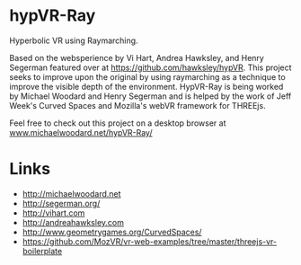 # hypVR-Ray
Hyperbolic VR using Raymarching.

Based on the websperience  by Vi Hart, Andrea Hawksley, and Henry Segerman featured over at https://github.com/hawksley/hypVR. This project seeks to improve upon the original by using raymarching as a technique to improve the visible depth of the environment. HypVR-Ray is being worked by Michael Woodard and Henry Segerman and is helped by the work of Jeff Week's Curved Spaces and Mozilla's webVR framework for THREEjs.

Feel free to check out this project on a desktop browser at www.michaelwoodard.net/hypVR-Ray/ 

# Links
* http://michaelwoodard.net
* http://segerman.org/
* http://vihart.com
* http://andreahawksley.com
* http://www.geometrygames.org/CurvedSpaces/
* https://github.com/MozVR/vr-web-examples/tree/master/threejs-vr-boilerplate
